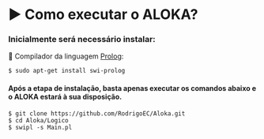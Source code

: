 # :arrow_forward: Como executar o ALOKA?
  
### Inicialmente será necessário instalar: 

:arrows_counterclockwise: Compilador da linguagem [Prolog](https://wwu-pi.github.io/tutorials/lectures/lsp/010_install_swi_prolog.html):

  ```
  $ sudo apt-get install swi-prolog
  ```

#### Após a etapa de instalação, basta apenas executar os comandos abaixo e o ALOKA estará à sua disposição.

  ```
  $ git clone https://github.com/RodrigoEC/Aloka.git
  $ cd Aloka/Logico
  $ swipl -s Main.pl
  ```
